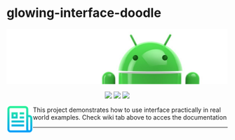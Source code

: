 # glowing-interface-doodle
![Banner](https://github.com/devrath/devrath/blob/master/images/Banner.png)


<p align="center">
<a><img src="https://img.shields.io/badge/oops-interface-orange"></a>
<a><img src="https://img.shields.io/badge/Language-Java-blue"></a>
<a><img src="https://img.shields.io/badge/di-constructor%20injection-red"></a>
</p>

<p align="center"><a><img align="left" src="https://github.com/devrath/devrath/blob/master/images/description.png" width="60" height="60" alt="Description" title="Description"></a></p> 
This project demonstrates how to use interface practically in real world examples. Check wiki tab above to acces the documentation 


---


